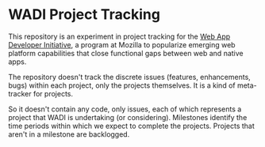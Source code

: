 # WADI Project Tracking
This repository is an experiment in project tracking for the [Web App Developer Initiative](https://wiki.mozilla.org/Apps), a program at Mozilla to popularize emerging web platform capabilities that close functional gaps between web and native apps.

The repository doesn't track the discrete issues (features, enhancements, bugs) within each project, only the projects themselves. It is a kind of meta-tracker for projects.

So it doesn't contain any code, only issues, each of which represents a project that WADI is undertaking (or considering). Milestones identify the time periods within which we expect to complete the projects. Projects that aren't in a milestone are backlogged.
